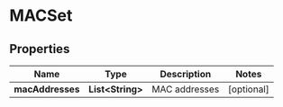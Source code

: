# MACSet

## Properties
Name | Type | Description | Notes
------------ | ------------- | ------------- | -------------
**macAddresses** | **List&lt;String&gt;** | MAC addresses |  [optional]
